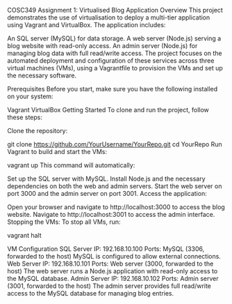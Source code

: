 COSC349 Assignment 1: Virtualised Blog Application
Overview
This project demonstrates the use of virtualisation to deploy a multi-tier application using Vagrant and VirtualBox. The application includes:

An SQL server (MySQL) for data storage.
A web server (Node.js) serving a blog website with read-only access.
An admin server (Node.js) for managing blog data with full read/write access.
The project focuses on the automated deployment and configuration of these services across three virtual machines (VMs), using a Vagrantfile to provision the VMs and set up the necessary software.

Prerequisites
Before you start, make sure you have the following installed on your system:

Vagrant
VirtualBox
Getting Started
To clone and run the project, follow these steps:

Clone the repository:

git clone https://github.com/YourUsername/YourRepo.git
cd YourRepo
Run Vagrant to build and start the VMs:

vagrant up
This command will automatically:

Set up the SQL server with MySQL.
Install Node.js and the necessary dependencies on both the web and admin servers.
Start the web server on port 3000 and the admin server on port 3001.
Access the application:

Open your browser and navigate to http://localhost:3000 to access the blog website.
Navigate to http://localhost:3001 to access the admin interface.
Stopping the VMs: To stop all VMs, run:

vagrant halt

VM Configuration
SQL Server
IP: 192.168.10.100
Ports: MySQL (3306, forwarded to the host)
MySQL is configured to allow external connections.
Web Server
IP: 192.168.10.101
Ports: Web server (3000, forwarded to the host)
The web server runs a Node.js application with read-only access to the MySQL database.
Admin Server
IP: 192.168.10.102
Ports: Admin server (3001, forwarded to the host)
The admin server provides full read/write access to the MySQL database for managing blog entries.
